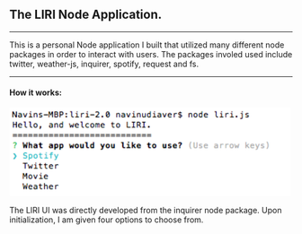 <h2>The LIRI Node Application. </h2>
<hr>
<p>This is a personal Node application I built that utilized many different node packages in order to interact with users. The packages involed used include twitter, weather-js, inquirer, spotify, request and fs. </p>
<hr>
<h4>How it works: </h4>
<img src="assets/images/options.png" width="500px"/>
<br>
<p>The LIRI UI was directly developed from the inquirer node package. Upon initialization, I am given four options to choose from. </p>
<br>